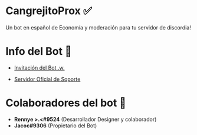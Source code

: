 # CangrejitoProx ✅
Un bot en español de Economía y moderación para tu servidor de discordia!

# Info del Bot 📃

- [Invitación del Bot .w.](https://discord.com/api/oauth2/authorize?client_id=814259639330799616&redirect_uri=https%3A%2F%2Fdiscord.com%2Foauth2%2Fauthorize%3Fclient_id%3D814259639330799616%26scope%3Dbot%26permissions%3D3490049094&response_type=code&scope=identify%20email%20guilds)

- [Servidor Oficial de Soporte](https://discord.gg/42JMqe2wHF) 

# Colaboradores del bot 🤝
- **Rennye >.<#9524** (Desarrollador Designer y colaborador)
- **Jacoc#9306** (Propietario del Bot)

